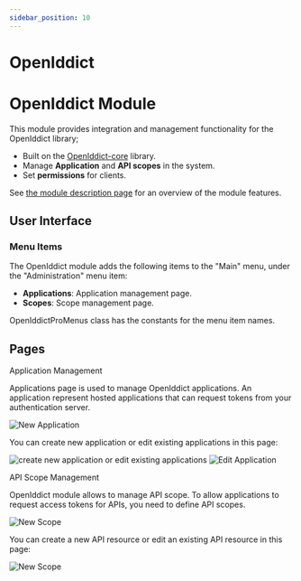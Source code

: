```yaml
---
sidebar_position: 10
---
```


# OpenIddict


OpenIddict Module
=================

This module provides integration and management functionality for the OpenIddict library;

* Built on the [OpenIddict-core](https://github.com/openiddict/openiddict-core) library.
* Manage **Application** and **API scopes** in the system.
* Set **permissions** for clients.

See [the module description page](https://commercial.abp.io/modules/Volo.OpenIddict) for an overview of the module features.

User Interface
--------------

### Menu Items

The OpenIddict module adds the following items to the "Main" menu, under the "Administration" menu item:

* **Applications**: Application management page.
* **Scopes**: Scope management page.

OpenIddictProMenus class has the constants for the menu item names.

Pages
-----

Application Management

Applications page is used to manage OpenIddict applications. An application represent hosted applications that can request tokens from your authentication server.

![New Application](https://raaghustorageaccount.blob.core.windows.net/raaghu-docs/appliaction.png)

You can create new application or edit existing applications in this page:

![create new application or edit existing applications](https://raaghustorageaccount.blob.core.windows.net/raaghu-docs/appliaction-new.png) ![Edit Application](https://raaghustorageaccount.blob.core.windows.net/raaghu-docs/appliaction-edit.png)

API Scope Management

OpenIddict module allows to manage API scope. To allow applications to request access tokens for APIs, you need to define API scopes.

![New Scope](https://raaghustorageaccount.blob.core.windows.net/raaghu-docs/scope.png)

You can create a new API resource or edit an existing API resource in this page:

![New Scope](https://raaghustorageaccount.blob.core.windows.net/raaghu-docs/scope-edit.png)
